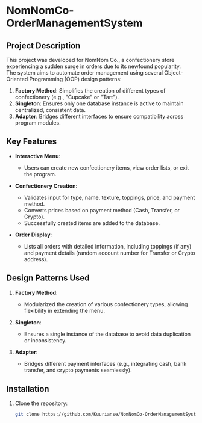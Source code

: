 # NomNomCo-OrderManagementSystem

## Project Description
This project was developed for NomNom Co., a confectionery store experiencing a sudden surge in orders due to its newfound popularity.  
The system aims to automate order management using several Object-Oriented Programming (OOP) design patterns:

1. **Factory Method**: Simplifies the creation of different types of confectionery (e.g., "Cupcake" or "Tart").
2. **Singleton**: Ensures only one database instance is active to maintain centralized, consistent data.
3. **Adapter**: Bridges different interfaces to ensure compatibility across program modules.

## Key Features
- **Interactive Menu**:
  - Users can create new confectionery items, view order lists, or exit the program.

- **Confectionery Creation**:
  - Validates input for type, name, texture, toppings, price, and payment method.
  - Converts prices based on payment method (Cash, Transfer, or Crypto).
  - Successfully created items are added to the database.

- **Order Display**:
  - Lists all orders with detailed information, including toppings (if any) and payment details (random account number for Transfer or Crypto address).

## Design Patterns Used
1. **Factory Method**:
   - Modularized the creation of various confectionery types, allowing flexibility in extending the menu.
   
2. **Singleton**:
   - Ensures a single instance of the database to avoid data duplication or inconsistency.
   
3. **Adapter**:
   - Bridges different payment interfaces (e.g., integrating cash, bank transfer, and crypto payments seamlessly).

## Installation
1. Clone the repository:  
   ```bash
   git clone https://github.com/Kuurianse/NomNomCo-OrderManagementSystem.git
